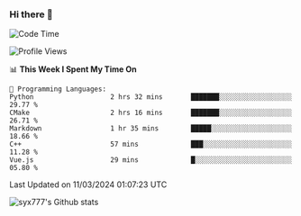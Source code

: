 ### Hi there 👋

<!--
**syx777/syx777** is a ✨ _special_ ✨ repository because its `README.md` (this file) appears on your GitHub profile.

Here are some ideas to get you started:

- 🔭 I’m currently working on ...
- 🌱 I’m currently learning ...
- 👯 I’m looking to collaborate on ...
- 🤔 I’m looking for help with ...
- 💬 Ask me about ...
- 📫 How to reach me: ...
- 😄 Pronouns: ...
- ⚡ Fun fact: ...
-->
<!--START_SECTION:waka-->
![Code Time](http://img.shields.io/badge/Code%20Time-9%20hrs%2053%20mins-blue)

![Profile Views](http://img.shields.io/badge/Profile%20Views-246-blue)

📊 **This Week I Spent My Time On** 

```text
💬 Programming Languages: 
Python                   2 hrs 32 mins       ███████░░░░░░░░░░░░░░░░░░   29.77 % 
CMake                    2 hrs 16 mins       ███████░░░░░░░░░░░░░░░░░░   26.71 % 
Markdown                 1 hr 35 mins        █████░░░░░░░░░░░░░░░░░░░░   18.66 % 
C++                      57 mins             ███░░░░░░░░░░░░░░░░░░░░░░   11.28 % 
Vue.js                   29 mins             █░░░░░░░░░░░░░░░░░░░░░░░░   05.80 % 
```


 Last Updated on 11/03/2024 01:07:23 UTC
<!--END_SECTION:waka-->

![syx777's Github stats](https://github-readme-stats.vercel.app/api?username=syx777&show_icons=true)

